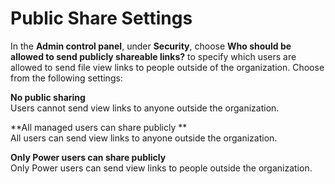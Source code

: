 # Public Share Settings<a name="external_share_settings"></a>

In the **Admin control panel**, under **Security**, choose **Who should be allowed to send publicly shareable links?** to specify which users are allowed to send file view links to people outside of the organization\. Choose from the following settings:

**No public sharing**  
Users cannot send view links to anyone outside the organization\.

**All managed users can share publicly **  
All users can send view links to anyone outside the organization\. 

**Only Power users can share publicly**  
Only Power users can send view links to people outside the organization\. 